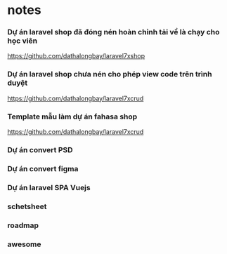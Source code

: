 # notes
### Dự án laravel shop đã đóng nén hoàn chỉnh tải về là chạy cho học viên 
https://github.com/dathalongbay/laravel7xshop
### Dự án laravel shop chưa nén cho phép view code trên trình duyệt
https://github.com/dathalongbay/laravel7xcrud
### Template mẫu làm dự án fahasa shop
https://github.com/dathalongbay/laravel7xcrud 
### Dự án convert PSD
### Dự án convert figma
### Dự án laravel SPA Vuejs

### schetsheet
### roadmap
### awesome 
